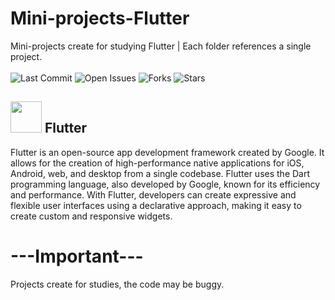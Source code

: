 # Mini-projects-Flutter
Mini-projects create for studying  Flutter | Each folder references a single project. <br><br>
![Last Commit](https://img.shields.io/github/last-commit/AR097/Practice-Web-Development)
![Open Issues](https://img.shields.io/github/issues/AR097/Practice-Web-Development)
![Forks](https://img.shields.io/github/forks/AR097/Practice-Web-Development?style=social)
![Stars](https://img.shields.io/github/stars/AR097/Practice-Web-Development?style=social)

## <img src = "https://github.com/AR097/Practice-Flutter/assets/107823438/43342381-1d26-47d2-af97-e92e5f47da01" height=50/> Flutter

Flutter is an open-source app development framework created by Google. It allows for the creation of high-performance native applications for iOS, Android, web, and desktop from a single codebase. Flutter uses the Dart programming language, also developed by Google, known for its efficiency and performance. With Flutter, developers can create expressive and flexible user interfaces using a declarative approach, making it easy to create custom and responsive widgets.

# ---Important--- 
Projects create for studies, the code may be buggy.
